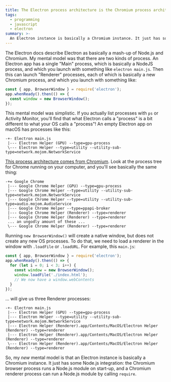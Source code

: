 ```yaml
---
title: The Electron process architecture is the Chromium process architecture
tags:
  - programming
  - javascript
  - electron
summary: >-
  An Electron instance is basically a Chromium instance. It just has some Node.js integration.
---
```


The Electron docs describe Electron as basically a mash-up of Node.js and Chromium.
My mental model was that there are two kinds of process.
An Electron app has a single "Main" process,
which is basically a NodeJS process,
and which you launch with something like `electron main.js`.
Then this can launch "Renderer" processes,
each of which is basically a new Chromium process,
and which you launch with something like:

```js
const { app, BrowserWindow } = require('electron');
app.whenReady().then(() => {
  const window = new BrowserWindow();
});
```

This mental model was simplistic.
If you actually list processes with `ps` or Activity Monitor,
you'll find that
what Electron calls a "process" is a bit different to
what your OS calls a "process"!
An empty Electron app on macOS has processes like this:

```
-+- Electron main.js
 |--- Electron Helper (GPU) --type=gpu-process
 \--- Electron Helper --type=utility --utility-sub-type=network.mojom.NetworkService
```

[This process architecture comes from Chromium](https://www.chromium.org/developers/design-documents/multi-process-architecture).
Look at the process tree for Chrome running on your computer,
and you'll see basically the same thing:

```
-+= Google Chrome
 |--- Google Chrome Helper (GPU) --type=gpu-process
 |--- Google Chrome Helper --type=utility --utility-sub-type=network.mojom.NetworkService
 |--- Google Chrome Helper --type=utility --utility-sub-type=audio.mojom.AudioService
 |--- Google Chrome Helper --type=ppapi-broker
 |--- Google Chrome Helper (Renderer) --type=renderer
 |--- Google Chrome Helper (Renderer) --type=renderer
 ... an ungodly amount of these ...
 \--- Google Chrome Helper (Renderer) --type=renderer
```

Running `new BrowserWindow()` will create a native window,
but does not create any new OS processes.
To do that, we need to load a renderer in the window with `.loadFile` or `.loadURL`.
For example, this `main.js`:

```js
const { app, BrowserWindow } = require('electron');
app.whenReady().then(() => {
  for (let i = 0; i < 3; i++) {
    const window = new BrowserWindow();
    window.loadFile('./index.html');
    // We now have a window.webContents
  }
});
```

... will give us three Renderer processes:

```
-+- Electron main.js
 |--- Electron Helper (GPU) --type=gpu-process
 |--- Electron Helper --type=utility --utility-sub-type=network.mojom.NetworkService
 |--- Electron Helper (Renderer).app/Contents/MacOS/Electron Helper (Renderer) --type=renderer
 |--- Electron Helper (Renderer).app/Contents/MacOS/Electron Helper (Renderer) --type=renderer
 \--- Electron Helper (Renderer).app/Contents/MacOS/Electron Helper (Renderer) --type=renderer
```

So, my _new_ mental model is that an Electron instance is basically a Chromium instance.
It just has some Node.js integration:
the Chromium browser process runs a Node.js module on start-up,
and a Chromium renderer process can run a Node.js module by calling `require`.
